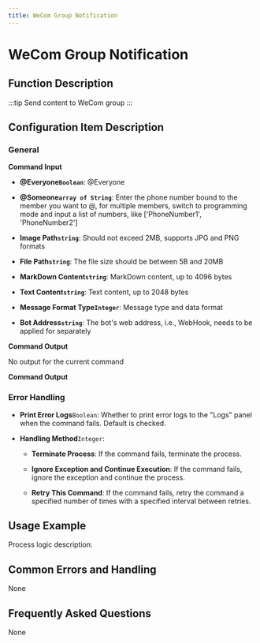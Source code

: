 ```yaml
---
title: WeCom Group Notification
---
```


# WeCom Group Notification

## Function Description

:::tip 
Send content to WeCom group
:::

## Configuration Item Description

### General

**Command Input**

- **@Everyone`Boolean`**: @Everyone

- **@Someone`array of String`**: Enter the phone number bound to the member you want to @, for multiple members, switch to programming mode and input a list of numbers, like ['PhoneNumber1', 'PhoneNumber2']

- **Image Path`string`**: Should not exceed 2MB, supports JPG and PNG formats

- **File Path`string`**: The file size should be between 5B and 20MB

- **MarkDown Content`string`**: MarkDown content, up to 4096 bytes

- **Text Content`string`**: Text content, up to 2048 bytes

- **Message Format Type`Integer`**: Message type and data format

- **Bot Address`string`**: The bot's web address, i.e., WebHook, needs to be applied for separately


**Command Output**

No output for the current command


**Command Output**

### Error Handling

- **Print Error Logs**`Boolean`: Whether to print error logs to the "Logs" panel when the command fails. Default is checked. 

- **Handling Method**`Integer`:

    - **Terminate Process**: If the command fails, terminate the process.

    - **Ignore Exception and Continue Execution**: If the command fails, ignore the exception and continue the process.

    - **Retry This Command**: If the command fails, retry the command a specified number of times with a specified interval between retries.

## Usage Example

Process logic description:

## Common Errors and Handling

None

## Frequently Asked Questions

None

